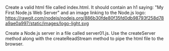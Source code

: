 Create a valid html file called index.html. It should contain an h1 saying: "My First Node.js Web Server" and an image linking to the Node.js logo: https://rawgit.com/nodejs/nodejs.org/886b30fde80f35fd0db98793f258d78a9ae0a997/static/images/logo-light.svg

Create a Node.js server in a file called server01.js. Use the createServer method along with the createReadStream method to pipe the html file to the browser.
